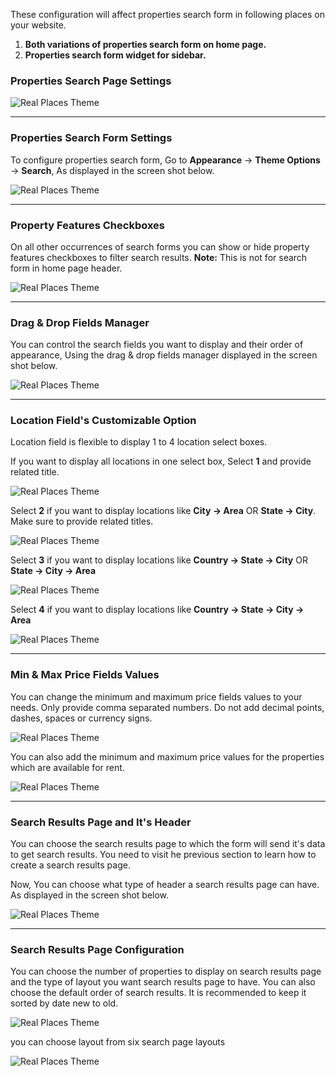 These configuration will affect properties search form in following  places on your website.

1. **Both variations of properties search form on home page.**
2. **Properties search form widget for sidebar.**

### Properties Search Page Settings

![Real Places Theme](images/search/2.png)

<hr/>

### Properties Search Form Settings

To configure properties search form, Go to <strong>Appearance</strong> &rarr; <strong>Theme Options</strong> &rarr; <strong>Search</strong>, As displayed in the screen shot below.

![Real Places Theme](images/search/2.1.png)

<hr/>

### Property Features Checkboxes
On all other occurrences of search forms you can show or hide property features checkboxes to filter search results.
<strong>Note:</strong> This is not for search form in home page header.

![Real Places Theme](images/search/5.png)

<hr/>

### Drag &amp; Drop Fields Manager
You can control the search fields you want to display and their order of appearance, Using the drag &amp; drop fields manager displayed in the screen shot below.

![Real Places Theme](images/search/4.png)

<hr/>


### Location Field's Customizable Option
Location field is flexible to display 1 to 4 location select boxes.

If you want to display all locations in one select box, Select <strong>1</strong> and provide related title.

![Real Places Theme](images/search/6.png)

Select <strong>2</strong> if you want to display locations like <strong>City &rarr; Area</strong> OR <strong>State &rarr; City</strong>. Make sure to provide related titles.

![Real Places Theme](images/search/7.png)

Select <strong>3</strong> if you want to display locations like <strong>Country &rarr; State &rarr; City</strong> OR <strong>State &rarr; City &rarr; Area</strong>

![Real Places Theme](images/search/8.png)

Select <strong>4</strong> if you want to display locations like <strong>Country &rarr; State &rarr; City &rarr; Area</strong>

![Real Places Theme](images/search/9.png)

<hr/>

### Min &amp; Max Price Fields Values
You can change the minimum and maximum price fields values to your needs.
Only provide comma separated numbers. Do not add decimal points, dashes, spaces or currency signs.

![Real Places Theme](images/search/10.png)

You can also add the minimum and maximum price values for the properties which are available for rent.

![Real Places Theme](images/search/10-1.png)

<hr/>

### Search Results Page and It's Header
You can choose the search results page to which the form will send it's data to get search results. You need to visit he previous section to learn how to create a search results page.

Now, You can choose what type of header a search results page can have. As displayed in the screen shot below.

![Real Places Theme](images/search/11.png)

<hr/>

### Search Results Page Configuration
You can choose the number of properties to display on search results page and the type of layout you want search results page to have. You can also choose the default order of search results. It is recommended to keep it sorted by date new to old.

![Real Places Theme](images/search/12.png)

you can choose layout from six search page layouts

![Real Places Theme](images/search/13.png)